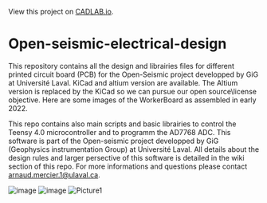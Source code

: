 View this project on [CADLAB.io](https://cadlab.io/project/25363). 

# Open-seismic-electrical-design


This repository contains all the design and librairies files for different printed circuit board (PCB) for the Open-Seismic project developped by GiG at Université Laval. KiCad and altium version are available. The Altium version is replaced by the KiCad so we can pursue our open source\license objective. Here are some images of the WorkerBoard as assembled in early 2022. 

This repo contains also main scripts and basic librairies to control the Teensy 4.0 microcontroller and to programm the AD7768 ADC. This software is part of the Open-seismic project developped by GiG (Geophysics instrumentation Group) at Université Laval. All details about the design rules and larger persective of this software is detailed in the wiki section of this repo. For more informations and questions please contact arnaud.mercier.1@ulaval.ca.

![image](https://user-images.githubusercontent.com/38730912/153872827-c47ddce4-cb3c-4156-bcbe-bb41ba10c517.png)
![image](https://user-images.githubusercontent.com/38730912/153872998-007bc6d1-7975-4f19-a47e-51ed3ab2b91d.png)
![Picture1](https://user-images.githubusercontent.com/38730912/160157231-3b96a8ad-f0ee-4be0-9309-2ac21922c679.png)
